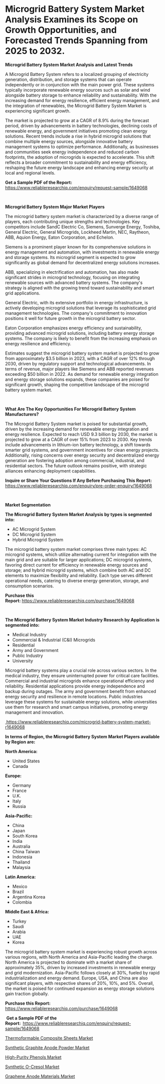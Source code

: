<p><h1>Microgrid Battery System Market Analysis Examines its Scope on Growth Opportunities, and Forecasted Trends Spanning from 2025 to 2032.</h1></p><p><strong>Microgrid Battery System Market Analysis and Latest Trends</strong></p>
<p><p>A Microgrid Battery System refers to a localized grouping of electricity generation, distribution, and storage systems that can operate independently or in conjunction with the main power grid. These systems typically incorporate renewable energy sources such as solar and wind alongside battery storage to enhance reliability and sustainability. With the increasing demand for energy resilience, efficient energy management, and the integration of renewables, the Microgrid Battery System Market is experiencing significant growth.</p><p>The market is projected to grow at a CAGR of 8.9% during the forecast period, driven by advancements in battery technologies, declining costs of renewable energy, and government initiatives promoting clean energy solutions. Recent trends include a rise in hybrid microgrid solutions that combine multiple energy sources, alongside innovative battery management systems to optimize performance. Additionally, as businesses and communities seek energy independence and reduced carbon footprints, the adoption of microgrids is expected to accelerate. This shift reflects a broader commitment to sustainability and energy efficiency, reshaping the future energy landscape and enhancing energy security at local and regional levels.</p></p>
<p><strong>Get a Sample PDF of the Report:&nbsp;</strong> <a href="https://www.reliableresearchiq.com/enquiry/request-sample/1649068?utm_campaign=1102&utm_medium=2&utm_source=Github&utm_content=ia&utm_term=26032025&utm_id=microgrid-battery-system">https://www.reliableresearchiq.com/enquiry/request-sample/1649068</a></p>
<p>&nbsp;</p>
<p><strong>Microgrid Battery System Major Market Players</strong></p>
<p><p>The microgrid battery system market is characterized by a diverse range of players, each contributing unique strengths and technologies. Key competitors include SandC Electric Co, Siemens, Sunverge Energy, Toshiba, General Electric, General Microgrids, Lockheed Martin, NEC, Raytheon, ABB, Aquion Energy, Eaton Corporation, and Echelon.</p><p>Siemens is a prominent player known for its comprehensive solutions in energy management and automation, with investments in renewable energy and storage systems. Its microgrid segment is expected to grow significantly as global demand for decentralized energy solutions increases.</p><p>ABB, specializing in electrification and automation, has also made significant strides in microgrid technology, focusing on integrating renewable sources with advanced battery systems. The company's strategy is aligned with the growing trend toward sustainability and smart grid applications.</p><p>General Electric, with its extensive portfolio in energy infrastructure, is actively developing microgrid solutions that leverage its sophisticated grid management technologies. The company's commitment to innovation positions it well for future growth in the microgrid battery sector.</p><p>Eaton Corporation emphasizes energy efficiency and sustainability, providing advanced microgrid solutions, including battery energy storage systems. The company is likely to benefit from the increasing emphasis on energy resilience and efficiency.</p><p>Estimates suggest the microgrid battery system market is projected to grow from approximately $3.5 billion in 2023, with a CAGR of over 12% through 2030, driven by regulatory support and technological advancements. In terms of revenue, major players like Siemens and ABB reported revenues exceeding $50 billion in 2022. As demand for renewable energy integration and energy storage solutions expands, these companies are poised for significant growth, shaping the competitive landscape of the microgrid battery system market.</p></p>
<p>&nbsp;</p>
<p><strong>What Are The Key Opportunities For Microgrid Battery System Manufacturers?</strong></p>
<p><p>The Microgrid Battery System market is poised for substantial growth, driven by the increasing demand for renewable energy integration and energy resilience. Expected to reach USD 9.3 billion by 2030, the market is projected to grow at a CAGR of over 15% from 2023 to 2030. Key trends include advancements in lithium-ion battery technology, a shift towards smarter grid systems, and government incentives for clean energy projects. Additionally, rising concerns over energy security and decentralized energy generation are fostering adoption among commercial, industrial, and residential sectors. The future outlook remains positive, with strategic alliances enhancing deployment capabilities.</p></p>
<p><strong>Inquire or Share Your Questions If Any Before Purchasing This Report:</strong> <a href="https://www.reliableresearchiq.com/enquiry/pre-order-enquiry/1649068?utm_campaign=1102&utm_medium=2&utm_source=Github&utm_content=ia&utm_term=26032025&utm_id=microgrid-battery-system">https://www.reliableresearchiq.com/enquiry/pre-order-enquiry/1649068</a></p>
<p>&nbsp;</p>
<p><strong>Market Segmentation</strong></p>
<p><strong>The Microgrid Battery System Market Analysis by types is segmented into:</strong></p>
<p><ul><li>AC Microgrid System</li><li>DC Microgrid System</li><li>Hybrid Microgrid System</li></ul></p>
<p><p>The microgrid battery system market comprises three main types: AC microgrid systems, which utilize alternating current for integration with the main grid and are suitable for larger applications; DC microgrid systems, favoring direct current for efficiency in renewable energy sources and storage; and hybrid microgrid systems, which combine both AC and DC elements to maximize flexibility and reliability. Each type serves different operational needs, catering to diverse energy generation, storage, and consumption scenarios.</p></p>
<p><strong>Purchase this Report:&nbsp;</strong><a href="https://www.reliableresearchiq.com/purchase/1649068?utm_campaign=1102&utm_medium=2&utm_source=Github&utm_content=ia&utm_term=26032025&utm_id=microgrid-battery-system">https://www.reliableresearchiq.com/purchase/1649068</a></p>
<p>&nbsp;</p>
<p><strong>The Microgrid Battery System Market Industry Research by Application is segmented into:</strong></p>
<p><ul><li>Medical Industry</li><li>Commercial & Industrial (C&I) Microgrids</li><li>Residential</li><li>Army and Government</li><li>Public Industry</li><li>University</li></ul></p>
<p><p>Microgrid battery systems play a crucial role across various sectors. In the medical industry, they ensure uninterrupted power for critical care facilities. Commercial and industrial microgrids enhance operational efficiency and reliability. Residential applications provide energy independence and backup during outages. The army and government benefit from enhanced energy security and resilience in remote locations. Public industries leverage these systems for sustainable energy solutions, while universities use them for research and smart campus initiatives, promoting energy management and innovation.</p></p>
<p><a href="https://www.reliableresearchiq.com/microgrid-battery-system-market-r1649068?utm_campaign=1102&utm_medium=2&utm_source=Github&utm_content=ia&utm_term=26032025&utm_id=microgrid-battery-system">&nbsp;https://www.reliableresearchiq.com/microgrid-battery-system-market-r1649068</a></p>
<p><strong>In terms of Region, the Microgrid Battery System Market Players available by Region are:</strong></p>
<p>
    <p> <strong> North America: </strong>
        <ul>
            <li>United States</li>
            <li>Canada</li>
        </ul>
        </p> 
    <p> <strong> Europe: </strong>
        <ul>
            <li>Germany</li>
            <li>France</li>
            <li>U.K.</li>
            <li>Italy</li>
            <li>Russia</li>
        </ul>
        </p> 
    <p> <strong> Asia-Pacific: </strong>
        <ul>
            <li>China</li>
            <li>Japan</li>
            <li>South Korea</li>
            <li>India</li>
            <li>Australia</li>
            <li>China Taiwan</li>
            <li>Indonesia</li>
            <li>Thailand</li>
            <li>Malaysia</li>
        </ul>
        </p> 
    <p> <strong> Latin America: </strong>
        <ul>
            <li>Mexico</li>
            <li>Brazil</li>
            <li>Argentina Korea</li>
            <li>Colombia</li>
        </ul>
        </p> 
    <p> <strong> Middle East & Africa: </strong>
        <ul>
            <li>Turkey</li>
            <li>Saudi</li>
            <li>Arabia</li>
            <li>UAE</li>
            <li>Korea</li>
        </ul>
    </p>
    </p>
<p><p>The microgrid battery system market is experiencing robust growth across various regions, with North America and Asia-Pacific leading the charge. North America is projected to dominate with a market share of approximately 35%, driven by increased investments in renewable energy and grid modernization. Asia-Pacific follows closely at 30%, fueled by rapid industrialization and energy demand. Europe, USA, and China are also significant players, with respective shares of 20%, 10%, and 5%. Overall, the market is poised for continued expansion as energy storage solutions gain traction globally.</p></p>
<p><strong>Purchase this Report: </strong><a href="https://www.reliableresearchiq.com/purchase/1649068?utm_campaign=1102&utm_medium=2&utm_source=Github&utm_content=ia&utm_term=26032025&utm_id=microgrid-battery-system">https://www.reliableresearchiq.com/purchase/1649068</a></p>
<p>&nbsp;<strong>Get a Sample PDF of the Report:&nbsp;&nbsp;</strong><a href="https://www.reliableresearchiq.com/enquiry/request-sample/1649068?utm_campaign=1102&utm_medium=2&utm_source=Github&utm_content=ia&utm_term=26032025&utm_id=microgrid-battery-system">https://www.reliableresearchiq.com/enquiry/request-sample/1649068</a></p>
<p><strong></strong></p>
<p><p><a href="https://github.com/akitamegge65/Market-Research-Report-List-1/blob/main/thermoformable-composite-sheets-market.md?utm_campaign=1102&utm_medium=2&utm_source=Github&utm_content=ia&utm_term=26032025&utm_id=microgrid-battery-system">Thermoformable Composite Sheets Market</a></p><p><a href="https://github.com/benasjuettk3/Market-Research-Report-List-1/blob/main/synthetic-graphite-anode-powder-market.md?utm_campaign=1102&utm_medium=2&utm_source=Github&utm_content=ia&utm_term=26032025&utm_id=microgrid-battery-system">Synthetic Graphite Anode Powder Market</a></p><p><a href="https://github.com/widlerumland/Market-Research-Report-List-1/blob/main/high-purity-phenols-market.md?utm_campaign=1102&utm_medium=2&utm_source=Github&utm_content=ia&utm_term=26032025&utm_id=microgrid-battery-system">High-Purity Phenols Market</a></p><p><a href="https://github.com/gummaarmel83/Market-Research-Report-List-1/blob/main/synthetic-o-cresol-market.md?utm_campaign=1102&utm_medium=2&utm_source=Github&utm_content=ia&utm_term=26032025&utm_id=microgrid-battery-system">Synthetic O-Cresol Market</a></p><p><a href="https://github.com/gauldvikerm6/Market-Research-Report-List-1/blob/main/graphene-anode-materials-market.md?utm_campaign=1102&utm_medium=2&utm_source=Github&utm_content=ia&utm_term=26032025&utm_id=microgrid-battery-system">Graphene Anode Materials Market</a></p></p>